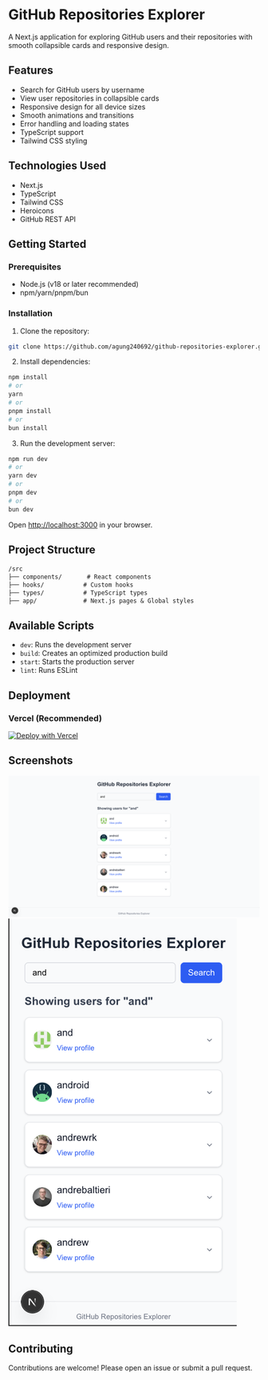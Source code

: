 # GitHub Repositories Explorer

A Next.js application for exploring GitHub users and their repositories with smooth collapsible cards and responsive design.

## Features

- Search for GitHub users by username
- View user repositories in collapsible cards
- Responsive design for all device sizes
- Smooth animations and transitions
- Error handling and loading states
- TypeScript support
- Tailwind CSS styling

## Technologies Used

- Next.js
- TypeScript
- Tailwind CSS
- Heroicons
- GitHub REST API

## Getting Started

### Prerequisites

- Node.js (v18 or later recommended)
- npm/yarn/pnpm/bun

### Installation

1. Clone the repository:
```bash
git clone https://github.com/agung240692/github-repositories-explorer.git
```

2. Install dependencies:
```bash
npm install
# or
yarn
# or
pnpm install
# or
bun install
```

3. Run the development server:
```bash
npm run dev
# or
yarn dev
# or
pnpm dev
# or
bun dev
```

Open [http://localhost:3000](http://localhost:3000) in your browser.

## Project Structure

```
/src
├── components/       # React components
├── hooks/           # Custom hooks
├── types/           # TypeScript types
├── app/             # Next.js pages & Global styles
```

## Available Scripts

- `dev`: Runs the development server
- `build`: Creates an optimized production build
- `start`: Starts the production server
- `lint`: Runs ESLint

## Deployment

### Vercel (Recommended)

[![Deploy with Vercel](https://vercel.com/button)](https://vercel.com/new/clone?repository-url=https%3A%2F%2Fgithub.com%2Fyour-username%2Fgithub-repos-explorer)

## Screenshots

![Desktop View](/public/screenshots/desktop.png)
![Mobile View](/public/screenshots/mobile.png)

## Contributing

Contributions are welcome! Please open an issue or submit a pull request.